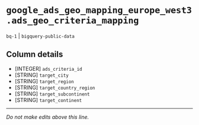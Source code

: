 # `google_ads_geo_mapping_europe_west3.ads_geo_criteria_mapping`
`bq-1` | `bigquery-public-data`

## Column details
* [INTEGER]   `ads_criteria_id`
* [STRING]    `target_city`
* [STRING]    `target_region`
* [STRING]    `target_country_region`
* [STRING]    `target_subcontinent`
* [STRING]    `target_continent`

-------------------------------------------------------------------------------
*Do not make edits above this line.*
